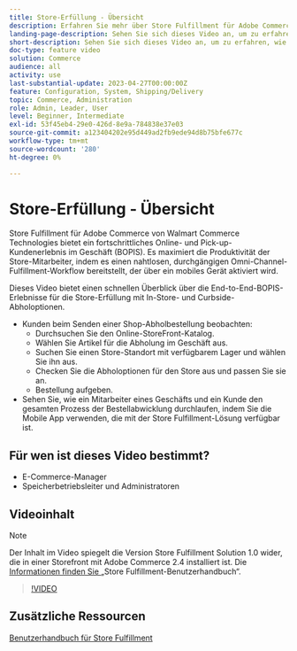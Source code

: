 ```yaml
---
title: Store-Erfüllung - Übersicht
description: Erfahren Sie mehr über Store Fulfillment für Adobe Commerce von Walmart Commerce Technologies, eine fortschrittliche Omnichannel-Fulfillment-Lösung, die Ihnen ein durchgängiges Online-Kauferlebnis und eine Abholung im Geschäft (BOPIS) bietet.
landing-page-description: Sehen Sie sich dieses Video an, um zu erfahren, wie die Store Fulfillment-Lösung Kunden die Bequemlichkeit der Abholung und Abholung von Mitarbeitern im Geschäft und am Rande des Geschäfts bietet, damit sie effizientere, für Mobilgeräte geeignete Fulfillment-Workflows nutzen können, um Abholaufträge zu sammeln, zu testen und an Kunden abzugeben.
short-description: Sehen Sie sich dieses Video an, um zu erfahren, wie die Store Fulfillment-Lösung Kunden die Bequemlichkeit der Abholung und Abholung von Mitarbeitern im Geschäft und am Rande des Geschäfts bietet, damit sie effizientere, für Mobilgeräte geeignete Fulfillment-Workflows nutzen können, um Abholaufträge zu sammeln, zu testen und an Kunden abzugeben.
doc-type: feature video
solution: Commerce
audience: all
activity: use
last-substantial-update: 2023-04-27T00:00:00Z
feature: Configuration, System, Shipping/Delivery
topic: Commerce, Administration
role: Admin, Leader, User
level: Beginner, Intermediate
exl-id: 53f45eb4-29e0-426d-8e9a-784838e37e03
source-git-commit: a123404202e95d449ad2fb9ede94d8b75bfe677c
workflow-type: tm+mt
source-wordcount: '280'
ht-degree: 0%

---
```


# Store-Erfüllung - Übersicht

Store Fulfillment für Adobe Commerce von Walmart Commerce Technologies bietet ein fortschrittliches Online- und Pick-up-Kundenerlebnis im Geschäft (BOPIS). Es maximiert die Produktivität der Store-Mitarbeiter, indem es einen nahtlosen, durchgängigen Omni-Channel-Fulfillment-Workflow bereitstellt, der über ein mobiles Gerät aktiviert wird.

Dieses Video bietet einen schnellen Überblick über die End-to-End-BOPIS-Erlebnisse für die Store-Erfüllung mit In-Store- und Curbside-Abholoptionen.

- Kunden beim Senden einer Shop-Abholbestellung beobachten:
   - Durchsuchen Sie den Online-StoreFront-Katalog.
   - Wählen Sie Artikel für die Abholung im Geschäft aus.
   - Suchen Sie einen Store-Standort mit verfügbarem Lager und wählen Sie ihn aus.
   - Checken Sie die Abholoptionen für den Store aus und passen Sie sie an.
   - Bestellung aufgeben.
- Sehen Sie, wie ein Mitarbeiter eines Geschäfts und ein Kunde den gesamten Prozess der Bestellabwicklung durchlaufen, indem Sie die Mobile App verwenden, die mit der Store Fulfillment-Lösung verfügbar ist.

## Für wen ist dieses Video bestimmt?

- E-Commerce-Manager
- Speicherbetriebsleiter und Administratoren

## Videoinhalt

>[!NOTE]
>
>Der Inhalt im Video spiegelt die Version Store Fulfillment Solution 1.0 wider, die in einer Storefront mit Adobe Commerce 2.4 installiert ist. Die [ Informationen finden Sie ](https://experienceleague.adobe.com/docs/commerce-merchant-services/store-fulfillment/introduction.html) „Store Fulfillment-Benutzerhandbuch“.

>[!VIDEO](https://video.tv.adobe.com/v/343653?quality=12&learn=on)

## Zusätzliche Ressourcen

[Benutzerhandbuch für Store Fulfillment](https://experienceleague.adobe.com/docs/commerce-merchant-services/store-fulfillment/introduction.html)
